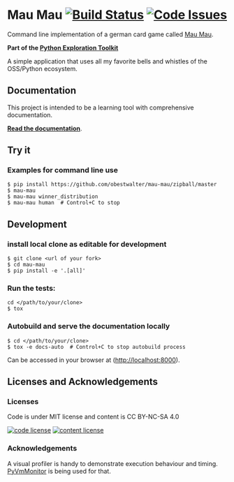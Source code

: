 # Mau Mau [![Build Status](https://travis-ci.org/obestwalter/mau-mau.svg?branch=master)](https://travis-ci.org/obestwalter/mau-mau) [![Code Issues](https://www.quantifiedcode.com/api/v1/project/663c550f107844aa842b4ce5e02883c4/badge.svg)](https://www.quantifiedcode.com/app/project/663c550f107844aa842b4ce5e02883c4)

Command line implementation of a german card game called [Mau Mau](https://goo.gl/Am29SF).

**Part of the [Python Exploration Toolkit](https://github.com/obestwalter/pet)**

A simple application that uses all my favorite bells and whistles of the OSS/Python ecosystem.

## Documentation

This project is intended to be a learning tool with comprehensive documentation.

**[Read the documentation](http://oliver.bestwalter.de/mau-mau/)**.

## Try it

### Examples for command line use

    $ pip install https://github.com/obestwalter/mau-mau/zipball/master
    $ mau-mau
    $ mau-mau winner_distribution
    $ mau-mau human  # Control+C to stop

## Development

### install local clone as editable for development

    $ git clone <url of your fork>
    $ cd mau-mau
    $ pip install -e '.[all]'

### Run the tests:

    cd </path/to/your/clone>
    $ tox
    
### Autobuild and serve the documentation locally 

    $ cd </path/to/your/clone>
    $ tox -e docs-auto  # Control+C to stop autobuild process

Can be accessed in your browser at ([http://localhost:8000](http://localhost:8000)).
    
## Licenses and Acknowledgements

### Licenses

Code is under MIT license and content is CC BY-NC-SA 4.0

[![code license](https://upload.wikimedia.org/wikipedia/commons/thumb/0/0b/License_icon-mit-2.svg/32px-License_icon-mit-2.svg.png)](http://opensource.org/licenses/mit-license.php) [![content license](https://i.creativecommons.org/l/by-nc-sa/4.0/88x31.png)](http://creativecommons.org/licenses/by-nc-sa/4.0/)

### Acknowledgements

A visual profiler is handy to demonstrate execution behaviour and timing. [PyVmMonitor](http://pyvmmonitor.com) is being used for that.
